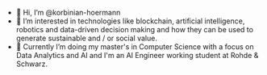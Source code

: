 - 👋 Hi, I’m @korbinian-hoermann
- 👀 I’m interested in technologies like blockchain, artificial intelligence, robotics and data-driven
decision making and how they can be used to generate sustainable and / or social value.
- 🌱 Currently I’m doing my master's in Computer Science with a focus on Data Analytics and AI and I'm an AI Engineer 
working student at Rohde & Schwarz.

<!---
korbinian-hoermann/korbinian-hoermann is a ✨ special ✨ repository because its `README.md` (this file) appears on your GitHub profile.
You can click the Preview link to take a look at your changes.
--->

